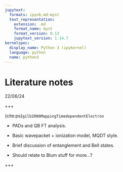 ```yaml
---
jupytext:
  formats: ipynb,md:myst
  text_representation:
    extension: .md
    format_name: myst
    format_version: 0.13
    jupytext_version: 1.14.7
kernelspec:
  display_name: Python 3 (ipykernel)
  language: python
  name: python3
---
```


# Literature notes
22/06/24

+++

{cite:ps}`gilb2006MappingTimedependentElectron`

- PADs and QB FT analysis.
    
- Basic wavepacket + ionization model, MQDT style.
    
- Brief discussion of entanglement and Bell states.
    
- Should relate to Blum stuff for more…?


+++

```{bibliography}
```

```{code-cell} ipython3

```
